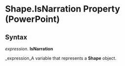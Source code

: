 
# Shape.IsNarration Property (PowerPoint)

## Syntax

 _expression_. **IsNarration**

 _expression_A variable that represents a  **Shape** object.

